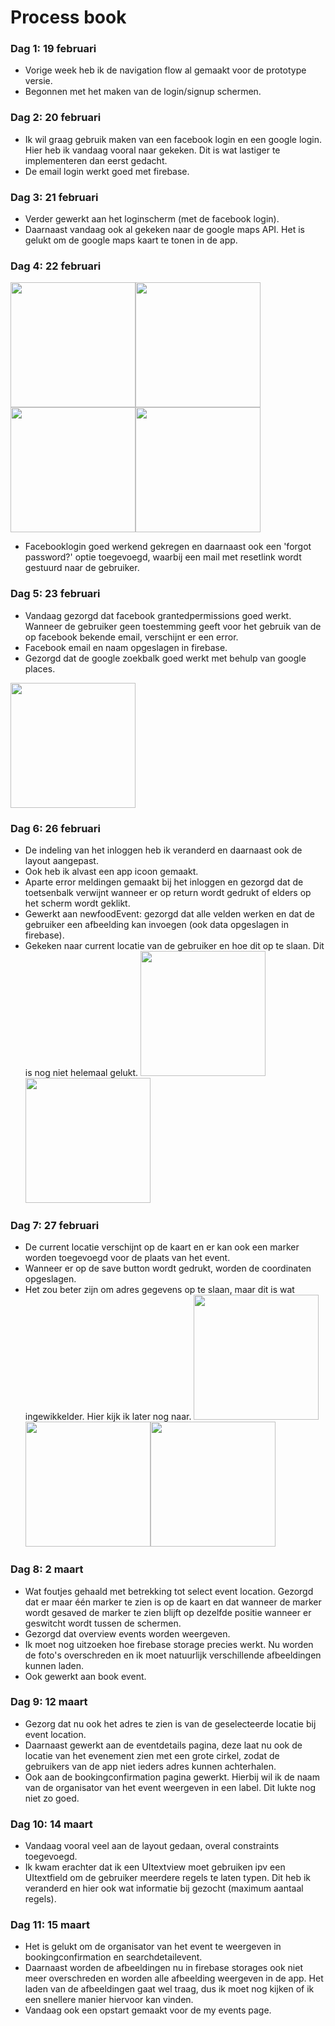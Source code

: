 # Process book

### Dag 1: 19 februari
* Vorige week heb ik de navigation flow al gemaakt voor de prototype versie.
* Begonnen met het maken van de login/signup schermen.

### Dag 2: 20 februari
* Ik wil graag gebruik maken van een facebook login en een google login. Hier heb ik vandaag vooral naar gekeken. Dit is wat lastiger te implementeren dan eerst gedacht.
* De email login werkt goed met firebase.

### Dag 3: 21 februari
* Verder gewerkt aan het loginscherm (met de facebook login).
* Daarnaast vandaag ook al gekeken naar de google maps API. Het is gelukt om de google maps kaart te tonen in de app.

### Dag 4: 22 februari
<img src=https://github.com/ChantalStangenberger/Programmeerproject/blob/master/doc/loginscreen.PNG width="200"><img src=https://github.com/ChantalStangenberger/Programmeerproject/blob/master/doc/forgotpassword.PNG width="200"><img src=https://github.com/ChantalStangenberger/Programmeerproject/blob/master/doc/facebookpermission.PNG width="200"><img src=https://github.com/ChantalStangenberger/Programmeerproject/blob/master/doc/facebookpermission2.PNG width="200">
* Facebooklogin goed werkend gekregen en daarnaast ook een 'forgot password?' optie toegevoegd, waarbij een mail met resetlink wordt gestuurd naar de gebruiker.

### Dag 5: 23 februari
* Vandaag gezorgd dat facebook grantedpermissions goed werkt. Wanneer de gebruiker geen toestemming geeft voor het gebruik van de op facebook bekende email, verschijnt er een error.
* Facebook email en naam opgeslagen in firebase. 
* Gezorgd dat de google zoekbalk goed werkt met behulp van google places.
<img src=https://github.com/ChantalStangenberger/Programmeerproject/blob/master/doc/googleplaces%20zoekbalk.PNG width="200">

### Dag 6: 26 februari
* De indeling van het inloggen heb ik veranderd en daarnaast ook de layout aangepast.
* Ook heb ik alvast een app icoon gemaakt.
* Aparte error meldingen gemaakt bij het inloggen en gezorgd dat de toetsenbalk verwijnt wanneer er op return wordt gedrukt of elders op het scherm wordt geklikt.
* Gewerkt aan newfoodEvent: gezorgd dat alle velden werken en dat de gebruiker een afbeelding kan invoegen (ook data opgeslagen in firebase).
* Gekeken naar current locatie van de gebruiker en hoe dit op te slaan. Dit is nog niet helemaal gelukt.
<img src=https://github.com/ChantalStangenberger/Programmeerproject/blob/master/doc/fototoevoegen.PNG width="200"><img src=https://github.com/ChantalStangenberger/Programmeerproject/blob/master/doc/newfoodevent.PNG width="200">

### Dag 7: 27 februari
* De current locatie verschijnt op de kaart en er kan ook een marker worden toegevoegd voor de plaats van het event.
* Wanneer er op de save button wordt gedrukt, worden de coordinaten opgeslagen.
* Het zou beter zijn om adres gegevens op te slaan, maar dit is wat ingewikkelder. Hier kijk ik later nog naar.
<img src=https://github.com/ChantalStangenberger/Programmeerproject/blob/master/doc/currentlocation.PNG width="200"><img src=https://github.com/ChantalStangenberger/Programmeerproject/blob/master/doc/markerofeventplace.PNG width="200"><img src=https://github.com/ChantalStangenberger/Programmeerproject/blob/master/doc/eventplacesaved.PNG width="200">

### Dag 8: 2 maart
* Wat foutjes gehaald met betrekking tot select event location. Gezorgd dat er maar één marker te zien is op de kaart en dat wanneer de marker wordt gesaved de marker te zien blijft op dezelfde positie wanneer er geswitcht wordt tussen de schermen.
* Gezorgd dat overview events worden weergeven.
* Ik moet nog uitzoeken hoe firebase storage precies werkt. Nu worden de foto's overschreden en ik moet natuurlijk verschillende afbeeldingen kunnen laden.
* Ook gewerkt aan book event.

### Dag 9: 12 maart
* Gezorg dat nu ook het adres te zien is van de geselecteerde locatie bij event location. 
* Daarnaast gewerkt aan de eventdetails pagina, deze laat nu ook de locatie van het evenement zien met een grote cirkel, zodat de gebruikers van de app niet ieders adres kunnen achterhalen. 
* Ook aan de bookingconfirmation pagina gewerkt. Hierbij wil ik de naam van de organisator van het event weergeven in een label. Dit lukte nog niet zo goed.

### Dag 10: 14 maart
* Vandaag vooral veel aan de layout gedaan, overal constraints toegevoegd. 
* Ik kwam erachter dat ik een UItextview moet gebruiken ipv een UItextfield om de gebruiker meerdere regels te laten typen. Dit heb ik veranderd en hier ook wat informatie bij gezocht (maximum aantaal regels).

### Dag 11: 15 maart
* Het is gelukt om de organisator van het event te weergeven in bookingconfirmation en searchdetailevent. 
* Daarnaast worden de afbeeldingen nu in firebase storages ook niet meer overschreden en worden alle afbeelding weergeven in de app. Het laden van de afbeeldingen gaat wel traag, dus ik moet nog kijken of ik een snellere manier hiervoor kan vinden.
* Vandaag ook een opstart gemaakt voor de my events page. 


